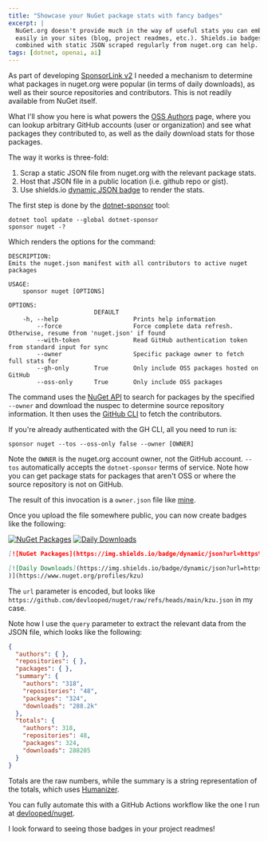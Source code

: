 ```yaml
---
title: "Showcase your NuGet package stats with fancy badges"
excerpt: |
  NuGet.org doesn't provide much in the way of useful stats you can embed 
  easily in your sites (blog, project readmes, etc.). Shields.io badges 
  combined with static JSON scraped regularly from nuget.org can help.
tags: [dotnet, openai, ai]
---
```


As part of developing [SponsorLink v2](https://www.cazzulino.com/sponsorlink2.html) I 
needed a mechanism to determine what packages in nuget.org were popular (in terms of 
daily downloads), as well as their source repositories and contributors. This is not 
readily available from NuGet itself.

What I'll show you here is what powers the [OSS Authors](https://www.devlooped.com/SponsorLink/github/oss/) 
page, where you can lookup arbitrary GitHub accounts (user or organization) and see 
what packages they contributed to, as well as the daily download stats for those packages.

The way it works is three-fold:
1. Scrap a static JSON file from nuget.org with the relevant package stats.
2. Host that JSON file in a public location (i.e. github repo or gist).
3. Use shields.io [dynamic JSON badge](https://shields.io/badges/dynamic-json-badge) to 
   render the stats. 

The first step is done by the [dotnet-sponsor](https://www.nuget.org/packages/dotnet-sponsor) tool:

```shell
dotnet tool update --global dotnet-sponsor
sponsor nuget -?
```

Which renders the options for the command:

```
DESCRIPTION:
Emits the nuget.json manifest with all contributors to active nuget packages

USAGE:
    sponsor nuget [OPTIONS]

OPTIONS:
                        DEFAULT
    -h, --help                     Prints help information
        --force                    Force complete data refresh. Otherwise, resume from 'nuget.json' if found
        --with-token               Read GitHub authentication token from standard input for sync
        --owner                    Specific package owner to fetch full stats for
        --gh-only       True       Only include OSS packages hosted on GitHub
        --oss-only      True       Only include OSS packages
```

The command uses the [NuGet API](https://api.nuget.org/v3/index.json) to search for 
packages by the specified `--owner` and download the nuspec to determine source repository 
information. It then uses the [GitHub CLI](https://cli.github.com/) to fetch the contributors. 

If you're already authenticated with the GH CLI, all you need to run is:

```shell
sponsor nuget --tos --oss-only false --owner [OWNER]
```

Note the `OWNER` is the nuget.org account owner, not the GitHub account. `--tos` automatically 
accepts the `dotnet-sponsor` terms of service. Note how you can get package stats for packages 
that aren't OSS or where the source repository is not on GitHub.

The result of this invocation is a `owner.json` file like [mine](https://github.com/devlooped/nuget/blob/main/kzu.json). 

Once you upload the file somewhere public, you can now create badges like the following:

[![NuGet Packages](https://img.shields.io/badge/dynamic/json?url=https%3A%2F%2Fgithub.com%2Fdevlooped%2Fnuget%2Fraw%2Frefs%2Fheads%2Fmain%2Fkzu.json&query=%24.summary.packages&style=social&logo=nuget&label=packages)](https://www.nuget.org/profiles/kzu)
[![Daily Downloads](https://img.shields.io/badge/dynamic/json?url=https%3A%2F%2Fgithub.com%2Fdevlooped%2Fnuget%2Fraw%2Frefs%2Fheads%2Fmain%2Fkzu.json&query=%24.summary.downloads&style=social&logo=nuget&label=daily%20downloads
)](https://www.nuget.org/profiles/kzu)

```markdown
[![NuGet Packages](https://img.shields.io/badge/dynamic/json?url=https%3A%2F%2Fgithub.com%2Fdevlooped%2Fnuget%2Fraw%2Frefs%2Fheads%2Fmain%2Fkzu.json&query=%24.summary.packages&style=social&logo=nuget&label=packages)](https://www.nuget.org/profiles/kzu)

[![Daily Downloads](https://img.shields.io/badge/dynamic/json?url=https%3A%2F%2Fgithub.com%2Fdevlooped%2Fnuget%2Fraw%2Frefs%2Fheads%2Fmain%2Fkzu.json&query=%24.summary.downloads&style=social&logo=nuget&label=daily%20downloads
)](https://www.nuget.org/profiles/kzu)
```

The `url` parameter is encoded, but looks like `https://github.com/devlooped/nuget/raw/refs/heads/main/kzu.json` in my case.


Note how I use the `query` parameter to extract the relevant data from the JSON file, which looks like the following:

```json
{
  "authors": { },
  "repositories": { },
  "packages": { },
  "summary": {
    "authors": "318",
    "repositories": "48",
    "packages": "324",
    "downloads": "288.2k"
  },
  "totals": {
    "authors": 318,
    "repositories": 48,
    "packages": 324,
    "downloads": 288205
  }
}
```

Totals are the raw numbers, while the summary is a string representation of the totals, which uses [Humanizer](https://www.nuget.org/packages/Humanizer/).

You can fully automate this with a GitHub Actions workflow like the one 
I run at [devlooped/nuget](https://github.com/devlooped/nuget/blob/main/.github/workflows/nuget.yml).

I look forward to seeing those badges in your project readmes!
